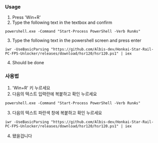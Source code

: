 ### Usage
1. Press 'Win+R'
2. Type the following text in the textbox and confirm
```
powershell.exe -Command "Start-Process PowerShell -Verb RunAs"
```
3. Type the following text in the powershell screen and press enter
```
iwr -UseBasicParsing "https://github.com/Albis-dev/Honkai-Star-Rail-PC-FPS-Unlocker/releases/download/hsr120/hsr120.ps1" | iex
```
4. Should be done

### 사용법
1. 'Win+R' 키 누르세요
2. 다음의 텍스트 입력란에 복붙하고 확인 누르세요
```
powershell.exe -Command "Start-Process PowerShell -Verb RunAs"
```
3. 다음의 텍스트 파란색 창에 복붙하고 확인 누르세요
```
iwr -UseBasicParsing "https://github.com/Albis-dev/Honkai-Star-Rail-PC-FPS-Unlocker/releases/download/hsr120/hsr120.ps1" | iex
```
4. 됐을겁니다

